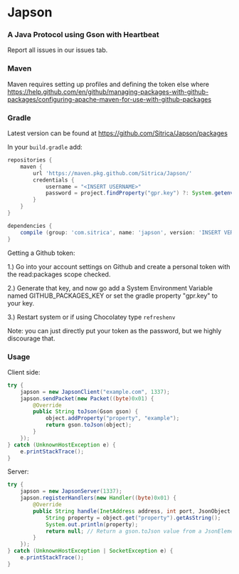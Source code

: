 # Japson
### A Java Protocol using Gson with Heartbeat

Report all issues in our issues tab.

### Maven
Maven requires setting up profiles and defining the token else where https://help.github.com/en/github/managing-packages-with-github-packages/configuring-apache-maven-for-use-with-github-packages

### Gradle
Latest version can be found at https://github.com/Sitrica/Japson/packages

In your `build.gradle` add: 
```groovy
repositories {
	maven {
		url 'https://maven.pkg.github.com/Sitrica/Japson/'
		credentials {
			username = "<INSERT USERNAME>"
			password = project.findProperty("gpr.key") ?: System.getenv("GITHUB_PACKAGES_KEY")
		}
	}
}

dependencies {
	compile (group: 'com.sitrica', name: 'japson', version: 'INSERT VERSION')
}
```
Getting a Github token:

1.) Go into your account settings on Github and create a personal token with the read:packages scope checked.

2.) Generate that key, and now go add a System Environment Variable named GITHUB_PACKAGES_KEY
or set the gradle property "gpr.key" to your key.

3.) Restart system or if using Chocolatey type `refreshenv`

Note: you can just directly put your token as the password, but we highly discourage that.

### Usage

Client side:
```java
try {
	japson = new JapsonClient("example.com", 1337);
	japson.sendPacket(new Packet((byte)0x01) {
		@Override
		public String toJson(Gson gson) {
			object.addProperty("property", "example");
			return gson.toJson(object);
		}
	});
} catch (UnknownHostException e) {
	e.printStackTrace();
}
```

Server:
```java
try {
	japson = new JapsonServer(1337);
	japson.registerHandlers(new Handler((byte)0x01) {
		@Override
		public String handle(InetAddress address, int port, JsonObject object) {
			String property = object.get("property").getAsString();
			System.out.println(property);
			return null; // Return a gson.toJson value from a JsonElement for a ReturnablePacket.
		}
	});
} catch (UnknownHostException | SocketException e) {
	e.printStackTrace();
}
```
